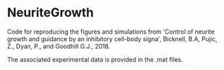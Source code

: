 # NeuriteGrowth

Code for reproducing the figures and simulations from 'Control of neurite growth and guidance by an inhibitory cell-body signa', Bicknell, B.A, Pujic, Z., Dyan, P., and Goodhill G.J., 2018.

The associated experimental data is provided in the .mat files.
